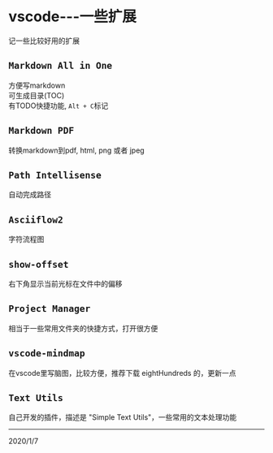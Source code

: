 # vscode---一些扩展

记一些比较好用的扩展  

## `Markdown All in One`
方便写markdown  
可生成目录(TOC)  
有TODO快捷功能, `Alt + C`标记  

## `Markdown PDF`
转换markdown到pdf, html, png 或者 jpeg  

## `Path Intellisense`
自动完成路径  

## `Asciiflow2`
字符流程图

## `show-offset`
右下角显示当前光标在文件中的偏移  

## `Project Manager`
相当于一些常用文件夹的快捷方式，打开很方便  

## `vscode-mindmap`
在vscode里写脑图，比较方便，推荐下载 eightHundreds 的，更新一点  

## `Text Utils`
自己开发的插件，描述是 "Simple Text Utils"，一些常用的文本处理功能  


---
2020/1/7  
